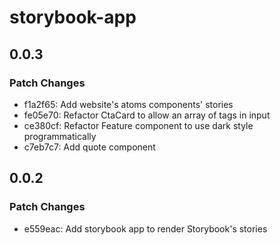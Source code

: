 # storybook-app

## 0.0.3

### Patch Changes

- f1a2f65: Add website's atoms components' stories
- fe05e70: Refactor CtaCard to allow an array of tags in input
- ce380cf: Refactor Feature component to use dark style programmatically
- c7eb7c7: Add quote component

## 0.0.2

### Patch Changes

- e559eac: Add storybook app to render Storybook's stories
